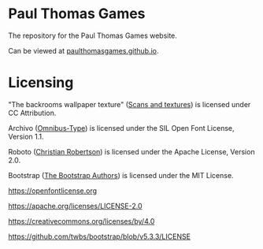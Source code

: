 # Paul Thomas Games

The repository for the Paul Thomas Games website.

Can be viewed at <a href="https://paulthomasgames.github.io">paulthomasgames.github.io</a>.

# Licensing

"The backrooms wallpaper texture" (<a href="https://sketchfab.com/sashago00002">Scans and textures</a>) is licensed under CC Attribution.

Archivo (<a href="https://omnibus-type.com">Omnibus-Type</a>) is licensed under the SIL Open Font License, Version 1.1.

Roboto (<a href="https://christianrobertson.com">Christian Robertson</a>) is licensed under the Apache License, Version 2.0.

Bootstrap (<a href="https://github.com/twbs/bootstrap">The Bootstrap Authors</a>) is licensed under the MIT License.

https://openfontlicense.org

https://apache.org/licenses/LICENSE-2.0

https://creativecommons.org/licenses/by/4.0

https://github.com/twbs/bootstrap/blob/v5.3.3/LICENSE
